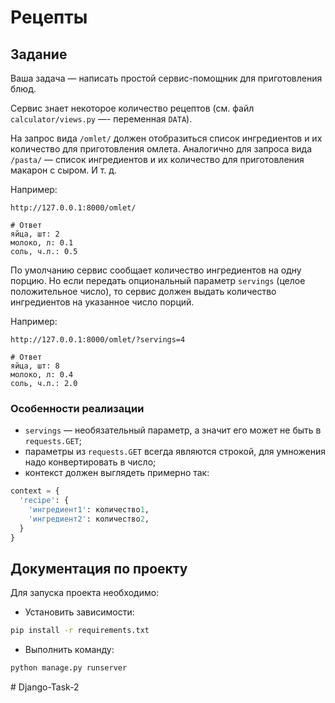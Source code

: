 # Рецепты

## Задание

Ваша задача — написать простой сервис-помощник для приготовления блюд.

Сервис знает некоторое количество рецептов (см. файл `calculator/views.py` —- переменная `DATA`).

На запрос вида `/omlet/` должен отобразиться список ингредиентов и их количество для приготовления омлета. Аналогично для запроса вида `/pasta/` — список ингредиентов и их количество для приготовления макарон с сыром. И т. д.

Например:

```
http://127.0.0.1:8000/omlet/

# Ответ
яйца, шт: 2
молоко, л: 0.1
соль, ч.л.: 0.5
```

По умолчанию сервис сообщает количество ингредиентов на одну порцию. Но если передать опциональный параметр `servings` (целое положительное число), то сервис должен выдать количество ингредиентов на указанное число порций.

Например:

```
http://127.0.0.1:8000/omlet/?servings=4

# Ответ
яйца, шт: 8
молоко, л: 0.4
соль, ч.л.: 2.0
```

### Особенности реализации

- `servings` — необязательный параметр, а значит его может не быть в `requests.GET`;
- параметры из `requests.GET` всегда являются строкой, для умножения надо конвертировать в число;
- контекст должен выглядеть примерно так:

```python
context = {
  'recipe': {
    'ингредиент1': количество1,
    'ингредиент2': количество2,
  }
}
```

## Документация по проекту

Для запуска проекта необходимо:

- Установить зависимости:

```bash
pip install -r requirements.txt
```

- Выполнить команду:

```bash
python manage.py runserver
```
#   D j a n g o - T a s k - 2  
 